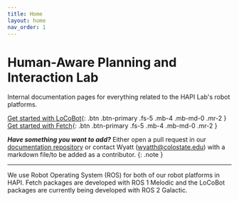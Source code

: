 ```yaml
---
title: Home
layout: home
nav_order: 1
---
```


# Human-Aware Planning and Interaction Lab

Internal documentation pages for everything related to the HAPI Lab's robot platforms.

[Get started with LoCoBot](/hapi-docs/docs/locobot){: .btn .btn-primary .fs-5 .mb-4 .mb-md-0 .mr-2 }
[Get started with Fetch](/hapi-docs/docs/fetch){: .btn .btn-primary .fs-5 .mb-4 .mb-md-0 .mr-2 }

**_Have something you want to add?_** Either open a pull request in our [documentation repository](https://github.com/kickblip/hapi-docs) or contact Wyatt (wyatth@colostate.edu) with a markdown file/to be added as a contributor.
{: .note }

---

We use Robot Operating System (ROS) for both of our robot platforms in HAPI. Fetch packages are developed with ROS 1 Melodic and the LoCoBot packages are currently being developed with ROS 2 Galactic.
